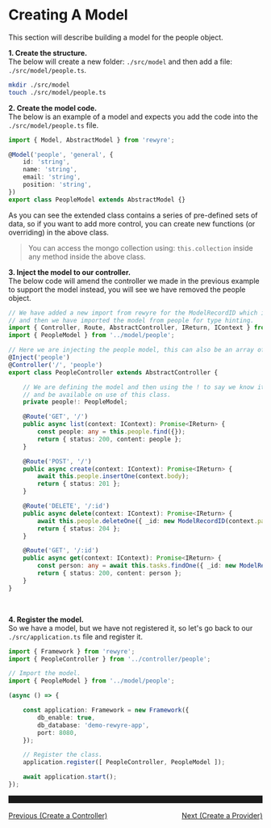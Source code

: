# Creating A Model

This section will describe building a model for the people object.

**1. Create the structure.**  
The below will create a new folder: `./src/model` and then add a file: `./src/model/people.ts`.

```bash
mkdir ./src/model
touch ./src/model/people.ts
```

**2. Create the model code.**  
The below is an example of a model and expects you add the code into the `./src/model/people.ts` file.

```typescript
import { Model, AbstractModel } from 'rewyre';

@Model('people', 'general', {
	id: 'string',
	name: 'string',
	email: 'string',
	position: 'string',
})
export class PeopleModel extends AbstractModel {}
```

As you can see the extended class contains a series of pre-defined sets of data, so if you want to add more control, you can create new functions (or overriding) in the above class.

> You can access the mongo collection using: `this.collection` inside any method inside the above class.

**3. Inject the model to our controller.**  
The below code will amend the controller we made in the previous example to support the model instead, you will see we have removed the people object.

```typescript
// We have added a new import from rewyre for the ModelRecordID which is mapped to ObjectID from MongoDB
// and then we have imported the model from people for type hinting.
import { Controller, Route, AbstractController, IReturn, IContext } from 'rewyre';
import { PeopleModel } from '../model/people';

// Here we are injecting the people model, this can also be an array of many injects.
@Inject('people')
@Controller('/', 'people')
export class PeopleController extends AbstractController {

	// We are defining the model and then using the ! to say we know it will definitely be that
	// and be available on use of this class.
	private people!: PeopleModel;

	@Route('GET', '/')
	public async list(context: IContext): Promise<IReturn> {
		const people: any = this.people.find({});
		return { status: 200, content: people };
	}

	@Route('POST', '/')
	public async create(context: IContext): Promise<IReturn> {
		await this.people.insertOne(context.body);
		return { status: 201 };
	}

	@Route('DELETE', '/:id')
	public async delete(context: IContext): Promise<IReturn> {
		await this.people.deleteOne({ _id: new ModelRecordID(context.params.id) });
		return { status: 204 };
	}

	@Route('GET', '/:id')
	public async get(context: IContext): Promise<IReturn> {
		const person: any = await this.tasks.findOne({ _id: new ModelRecordID(context.params.id) });
		return { status: 200, content: person };
	}
}
```

<br />

**4. Register the model.**  
So we have a model, but we have not registered it, so let's go back to our `./src/application.ts` file and register it.

```typescript
import { Framework } from 'rewyre';
import { PeopleController } from '../controller/people';

// Import the model.
import { PeopleModel } from '../model/people';

(async () => {

	const application: Framework = new Framework({
		db_enable: true,
		db_database: 'demo-rewyre-app',
		port: 8080,
	});

	// Register the class.
	application.register([ PeopleController, PeopleModel ]);

	await application.start();
});
```

<hr style="height: 0; border: none; border-bottom: 2px solid white; padding-top: 15px;" />
<a href="https://github.com/dannysmc95/rewyre/blob/master/docs/3.CreateController.md" style="display: block; text-align: left; float: left;">Previous (Create a Controller)</a>
<a href="https://github.com/dannysmc95/rewyre/blob/master/docs/5.CreateProvider.md" style="display: block; text-align: right; float: right;">Next (Create a Provider)</a>
